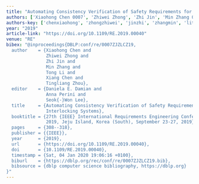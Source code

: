 ```yaml
---
title: "Automating Consistency Verification of Safety Requirements for Railway Interlocking Systems"
authors: ['Xiaohong Chen 0007', 'Zhiwei Zhong', 'Zhi Jin', 'Min Zhang 0002', 'Tong Li', 'Xiang Chen', 'Tingliang Zhou']
authors-key: ['chenxiaohong', 'zhongzhiwei', 'jinzhi', 'zhangmin', 'litong', 'chenxiang', 'zhoutingliang']
year: "2019"
article-link: "https://doi.org/10.1109/RE.2019.00040"
venue: "RE"
bibex: "@inproceedings{DBLP:conf/re/0007ZJZLCZ19,
  author    = {Xiaohong Chen and
               Zhiwei Zhong and
               Zhi Jin and
               Min Zhang and
               Tong Li and
               Xiang Chen and
               Tingliang Zhou},
  editor    = {Daniela E. Damian and
               Anna Perini and
               Seok{-}Won Lee},
  title     = {Automating Consistency Verification of Safety Requirements for Railway
               Interlocking Systems},
  booktitle = {27th {IEEE} International Requirements Engineering Conference, {RE}
               2019, Jeju Island, Korea (South), September 23-27, 2019},
  pages     = {308--318},
  publisher = {{IEEE}},
  year      = {2019},
  url       = {https://doi.org/10.1109/RE.2019.00040},
  doi       = {10.1109/RE.2019.00040},
  timestamp = {Sat, 04 Jan 2020 19:06:16 +0100},
  biburl    = {https://dblp.org/rec/conf/re/0007ZJZLCZ19.bib},
  bibsource = {dblp computer science bibliography, https://dblp.org}
}"
---
```

